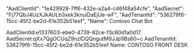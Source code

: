 "AadClientId": "1e429928-7ff6-432e-a2a4-c46f48a54cfe", "AadSecret": "Fj77QbJ4UzXJkAULb3xek3knuiDaEjUe-wF", "AadTenantId": "536279f6-15cc-45f2-be2d-61e352b51eef", "Name": Contoso Chat Bot

AadClientId:e1337603-ebe0-4739-82ce-f3c80d1a0d17 AadSecret:qXx7QgOCUqZ9nzlDQQngutM9JJp1lBs60~c AadTenantId: 536279f6-15cc-45f2-be2d-61e352b51eef Name: CONTOSO FRONT DESK
